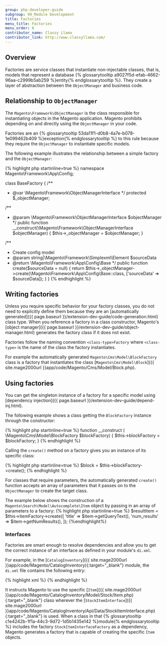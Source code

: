 ```yaml
---
group: php-developer-guide
subgroup: 99_Module Development
title: Factories
menu_title: Factories
menu_order: 6
contributor_name: Classy Llama
contributor_link: http://www.classyllama.com/
---
```


## Overview

Factories are service classes that instantiate non-injectable classes, that is, models that represent a database {% glossarytooltip a9027f5d-efab-4662-96aa-c2999b5ab259 %}entity{% endglossarytooltip %}.
They create a layer of abstraction between the `ObjectManager` and business code.

## Relationship to `ObjectManager`

The `Magento\Framework\ObjectManager` is the class responsible for instantiating objects in the Magento application.
Magento prohibits depending on and directly using the `ObjectManager` in your code.

Factories are an {% glossarytooltip 53da11f1-d0b8-4a7e-b078-1e099462b409 %}exception{% endglossarytooltip %} to this rule because they require the `ObjectManager` to instantiate specific models.

The following example illustrates the relationship between a simple factory and the `ObjectManager`:

{% highlight php startinline=true %}
namespace Magento\Framework\App\Config;

class BaseFactory
{
  /**
   * @var \Magento\Framework\ObjectManagerInterface
   */
  protected $_objectManager;

  /**
   * @param \Magento\Framework\ObjectManagerInterface $objectManager
   */
  public function __construct(\Magento\Framework\ObjectManagerInterface $objectManager)
  {
    $this->_objectManager = $objectManager;
  }

  /**
   * Create config model
   * @param string|\Magento\Framework\Simplexml\Element $sourceData
   * @return \Magento\Framework\App\Config\Base
   */
  public function create($sourceData = null)
  {
    return $this->_objectManager->create(\Magento\Framework\App\Config\Base::class, ['sourceData' => $sourceData]);
  }
}
{% endhighlight %}

## Writing factories

Unless you require specific behavior for your factory classes, you do not need to explicitly define them because they are an [automatically generated]({{ page.baseurl }}/extension-dev-guide/code-generation.html) class type.
When you reference a factory in a class constructor, Magento's [object manager]({{ page.baseurl }}/extension-dev-guide/object-manager.html) generates the factory class if it does not exist.

Factories follow the naming convention `<class-type>Factory` where `<class-type>` is the name of the class the factory instantiates.

For example the automatically generated `Magento\Cms\Model\BlockFactory` class is a factory that instantiates the class [`Magento\Cms\Model\Block`]({{ site.mage2000url }}app/code/Magento/Cms/Model/Block.php).

## Using factories

You can get the singleton instance of a factory for a specific model using [dependency injection]({{ page.baseurl }}/extension-dev-guide/depend-inj.html).

The following example shows a class getting the `BlockFactory` instance through the constructor:

{% highlight php startinline=true %}
function __construct ( \Magento\Cms\Model\BlockFactory $blockFactory) {
    $this->blockFactory = $blockFactory;
}
{% endhighlight %}

Calling the `create()` method on a factory gives you an instance of its specific class:

{% highlight php startinline=true %}
$block = $this->blockFactory->create();
{% endhighlight %}

For classes that require parameters, the automatically generated `create()` function accepts an array of parameters that it passes on to the `ObjectManager` to create the target class.

The example below shows the construction of a `Magento\Search\Model\Autocomplete\Item` object by passing in an array of parameters to a factory:
{% highlight php startinline=true %}
$resultItem = $this->itemFactory->create([
  'title' => $item->getQueryText(),
  'num_results' => $item->getNumResults(),
]);
{%endhighlight%}

### Interfaces

Factories are smart enough to resolve dependencies and allow you to get the correct instance of an interface as defined in your module's `di.xml`.

For example, in the [`CatalogInventory`]({{ site.mage2000url }}app/code/Magento/CatalogInventory){:target="_blank"} module, the `di.xml` file contains the following entry:

{% highlight xml %}
<preference for="Magento\CatalogInventory\Api\Data\StockItemInterface" type="Magento\CatalogInventory\Model\Stock\Item" />
{% endhighlight %}

It instructs Magento to use the specific [`Item`]({{ site.mage2000url }}app/code/Magento/CatalogInventory/Model/Stock/Item.php){:target="_blank"} class wherever the [`StockItemInterface`]({{ site.mage2000url }}app/code/Magento/CatalogInventory/Api/Data/StockItemInterface.php){:target="_blank"} is used.
When a class in that {% glossarytooltip c1e4242b-1f1a-44c3-9d72-1d5b1435e142 %}module{% endglossarytooltip %} includes the factory `StockItemInterfaceFactory` as a dependency, Magento generates a factory that is capable of creating the specific `Item` objects.

